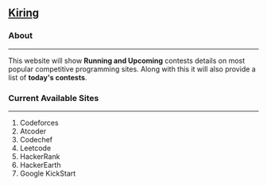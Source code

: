 ## [Kiring](https://kiring.herokuapp.com/)

### About
---
This website will show **Running and Upcoming** contests details on most popular competitive programming sites. Along with this it will also provide a list of **today's contests**.

### Current Available Sites
---
1. Codeforces
2. Atcoder
3. Codechef
4. Leetcode
5. HackerRank 
6. HackerEarth
7. Google KickStart
